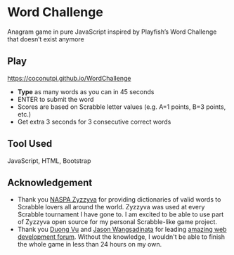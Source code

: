 # Word Challenge

Anagram game in pure JavaScript inspired by Playfish’s Word Challenge that doesn’t exist anymore

## Play

https://coconutpi.github.io/WordChallenge

* **Type** as many words as you can in 45 seconds
* ENTER to submit the word
* Scores are based on Scrabble letter values (e.g. A=1 points, B=3 points, etc.)
* Get extra 3 seconds for 3 consecutive correct words

## Tool Used

JavaScript, HTML, Bootstrap

## Acknowledgement

* Thank you [NASPA Zyzzyva](https://github.com/boshvark/zyzzyva-pc) for providing dictionaries of valid words to Scrabble lovers all around the world. Zyzzyva was used at every Scrabble tournament I have gone to. I am excited to be able to use part of Zyzzyva open source for my personal Scrabble-like game project.
* Thank you [Duong Vu](https://github.com/duongvu96) and [Jason Wangsadinata](https://github.com/jwangsadinata) for leading [amazing web development forum](https://github.com/Comp420). Without the knowledge, I wouldn't be able to finish the whole game in less than 24 hours on my own.
